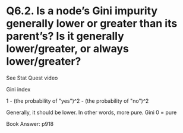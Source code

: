 # Q6.2. Is a node’s Gini impurity generally lower or greater than its parent’s? Is it generally lower/greater, or always lower/greater?

See Stat Quest video

Gini index

1 - (the probability of "yes")^2 - (the probability of "no")^2

Generally, it should be lower.  In other words, more pure. Gini 0 = pure

Book Answer: p918 
